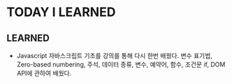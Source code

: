 # TODAY I LEARNED

## LEARNED

- Javascript
  자바스크립트 기초를 강의를 통해 다시 한번 배웠다.
  변수 표기법, Zero-based numbering, 주석, 데이터 종류, 변수, 예약어, 함수, 조건문 if, DOM API에 관하여 배웠다.

